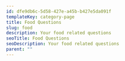 ```yaml
---
id: dfe9db6c-5d58-427e-a45b-b427e5da091f
templateKey: category-page
title: Food Questions
slug: food
description: Your food related questions
seoTitle: Food Questions
seoDescription: Your food related questions
parent: ""
---
```

